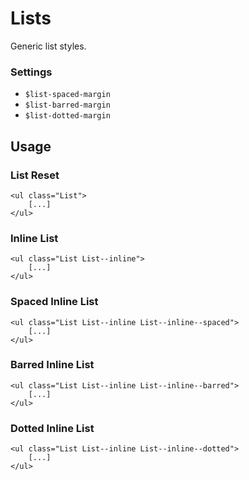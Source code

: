 Lists
=====

Generic list styles.

### Settings

- `$list-spaced-margin`
- `$list-barred-margin`
- `$list-dotted-margin`


Usage
-----

### List Reset

    <ul class="List">
        [...]
    </ul>

### Inline List

    <ul class="List List--inline">
        [...]
    </ul>

### Spaced Inline List

    <ul class="List List--inline List--inline--spaced">
        [...]
    </ul>

### Barred Inline List

    <ul class="List List--inline List--inline--barred">
        [...]
    </ul>

### Dotted Inline List

    <ul class="List List--inline List--inline--dotted">
        [...]
    </ul>



